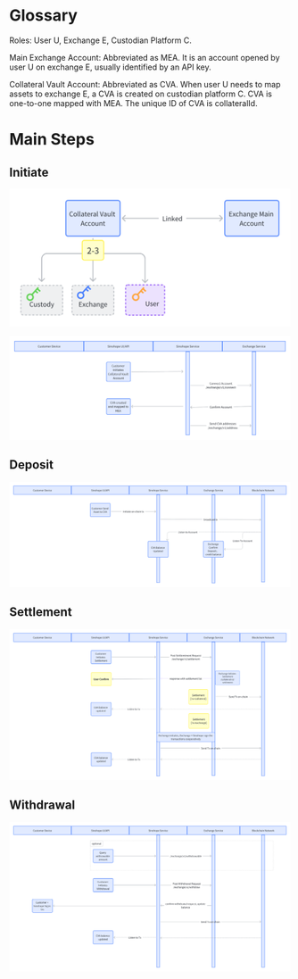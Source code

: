 
# Glossary

Roles: User U, Exchange E, Custodian Platform C.

Main Exchange Account: Abbreviated as MEA. It is an account opened by user U on exchange E, usually identified by an API key.

Collateral Vault Account: Abbreviated as CVA. When user U needs to map assets to exchange E, a CVA is created on custodian platform C. CVA is one-to-one mapped with MEA. The unique ID of CVA is collateralId.


# Main Steps

## Initiate

![](./images/setup_cva_share.png)

![](./images/setup_seq.png)

## Deposit

![](./images/deposit.png)

## Settlement

![](./images/settlement.png)

## Withdrawal

![](./images/withdraw.png)